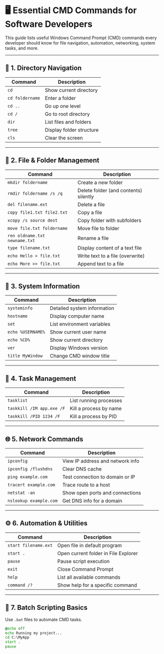 # 🖥️ Essential CMD Commands for Software Developers

This guide lists useful Windows Command Prompt (CMD) commands every developer should know for file navigation, automation, networking, system tasks, and more.

---

## 📁 1. Directory Navigation

| Command             | Description                           |
|---------------------|---------------------------------------|
| `cd`               | Show current directory                |
| `cd foldername`    | Enter a folder                        |
| `cd ..`            | Go up one level                       |
| `cd /`             | Go to root directory                  |
| `dir`              | List files and folders                |
| `tree`             | Display folder structure              |
| `cls`              | Clear the screen                      |

---

## 📄 2. File & Folder Management

| Command                           | Description                              |
|-----------------------------------|------------------------------------------|
| `mkdir foldername`               | Create a new folder                      |
| `rmdir foldername /s /q`         | Delete folder (and contents) silently    |
| `del filename.ext`               | Delete a file                            |
| `copy file1.txt file2.txt`       | Copy a file                              |
| `xcopy /s source dest`           | Copy folder with subfolders              |
| `move file.txt foldername`       | Move file to folder                      |
| `ren oldname.txt newname.txt`    | Rename a file                            |
| `type filename.txt`              | Display content of a text file           |
| `echo Hello > file.txt`          | Write text to a file (overwrite)         |
| `echo More >> file.txt`          | Append text to a file                    |

---

## 🧠 3. System Information

| Command            | Description                        |
|--------------------|------------------------------------|
| `systeminfo`      | Detailed system information        |
| `hostname`        | Display computer name              |
| `set`             | List environment variables         |
| `echo %USERNAME%` | Show current user name             |
| `echo %CD%`       | Show current directory             |
| `ver`             | Display Windows version            |
| `title MyWindow`  | Change CMD window title            |

---

## 🧰 4. Task Management

| Command                      | Description                        |
|------------------------------|------------------------------------|
| `tasklist`                  | List running processes             |
| `taskkill /IM app.exe /F`   | Kill a process by name             |
| `taskkill /PID 1234 /F`     | Kill a process by PID              |

---

## 🌐 5. Network Commands

| Command                    | Description                             |
|----------------------------|-----------------------------------------|
| `ipconfig`                | View IP address and network info        |
| `ipconfig /flushdns`      | Clear DNS cache                         |
| `ping example.com`        | Test connection to domain or IP         |
| `tracert example.com`     | Trace route to a host                   |
| `netstat -an`             | Show open ports and connections         |
| `nslookup example.com`    | Get DNS info for a domain               |

---

## ⚙️ 6. Automation & Utilities

| Command                | Description                              |
|------------------------|------------------------------------------|
| `start filename.ext`  | Open file in default program             |
| `start .`             | Open current folder in File Explorer     |
| `pause`               | Pause script execution                   |
| `exit`                | Close Command Prompt                     |
| `help`                | List all available commands              |
| `command /?`          | Show help for a specific command         |

---

## 📝 7. Batch Scripting Basics

Use `.bat` files to automate CMD tasks.

```bat
@echo off
echo Running my project...
cd C:\MyApp
start .
pause
